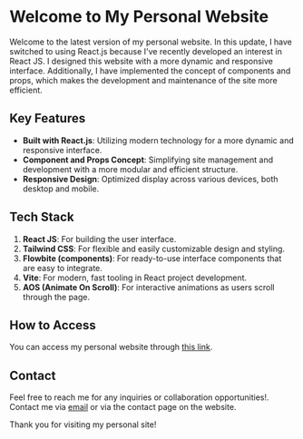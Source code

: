 # Welcome to My Personal Website

Welcome to the latest version of my personal website. In this update, I have switched to using React.js because I've recently developed an interest in React JS. I designed this website with a more dynamic and responsive interface. Additionally, I have implemented the concept of components and props, which makes the development and maintenance of the site more efficient.

## Key Features

- **Built with React.js**: Utilizing modern technology for a more dynamic and responsive interface.
- **Component and Props Concept**: Simplifying site management and development with a more modular and efficient structure.
- **Responsive Design**: Optimized display across various devices, both desktop and mobile.

## Tech Stack

1. **React JS**: For building the user interface.
2. **Tailwind CSS**: For flexible and easily customizable design and styling.
3. **Flowbite (components)**: For ready-to-use interface components that are easy to integrate.
4. **Vite**: For modern, fast tooling in React project development.
5. **AOS (Animate On Scroll)**: For interactive animations as users scroll through the page.

## How to Access

You can access my personal website through [this link](http://www.contohsitusweb.com).

## Contact

Feel free to reach me for any inquiries or collaboration opportunities!. Contact me via [email](mailto:dekjawa8@gmail.com) or via the contact page on the website.

Thank you for visiting my personal site!
